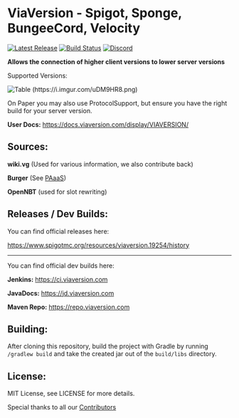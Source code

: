 # ViaVersion - Spigot, Sponge, BungeeCord, Velocity
[![Latest Release](https://img.shields.io/github/v/release/ViaVersion/ViaVersion)](https://viaversion.com)
[![Build Status](https://travis-ci.com/ViaVersion/ViaVersion.svg?branch=master)](https://travis-ci.com/ViaVersion/ViaVersion)
[![Discord](https://img.shields.io/badge/chat-on%20discord-blue.svg)](https://viaversion.com/discord)

**Allows the connection of higher client versions to lower server versions**

Supported Versions:

![Table (https://i.imgur.com/uDM9HR8.png)](https://i.imgur.com/uDM9HR8.png)

On Paper you may also use ProtocolSupport, but ensure you have the right build for your server version.

**User Docs:** https://docs.viaversion.com/display/VIAVERSION/




Sources:
--------
**wiki.vg** (Used for various information, we also contribute back)

**Burger** (See [PAaaS](https://github.com/Matsv/Paaas))

**OpenNBT** (used for slot rewriting)



Releases / Dev Builds:
--------
You can find official releases here:

https://www.spigotmc.org/resources/viaversion.19254/history


----------

You can find official dev builds here:

**Jenkins:** https://ci.viaversion.com

**JavaDocs:** https://jd.viaversion.com

**Maven Repo:** https://repo.viaversion.com

Building:
--------

After cloning this repository, build the project with Gradle by running `/gradlew build` and take the created jar out of the `build/libs` directory.

License:
--------

MIT License, see LICENSE for more details.


Special thanks to all our [Contributors](https://github.com/ViaVersion/ViaVersion/graphs/contributors)
